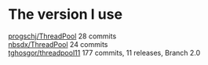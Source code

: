 # The version I use
[progschj/ThreadPool](https://github.com/progschj/ThreadPool) 28 commits<br>
[nbsdx/ThreadPool](https://github.com/nbsdx/ThreadPool) 24 commits<br>
[tghosgor/threadpool11](https://github.com/tghosgor/threadpool11) 177 commits, 11 releases, Branch 2.0